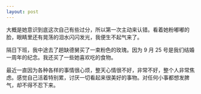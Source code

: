 ```yaml
---
layout: post
---
```


大概是她意识到底这次自己有些过分，所以第一次主动来认错。看着她粉嘟嘟的脸，眼睛里还有晃荡的泪水闪闪发光，我便生不起气来了。

隔日下班，我中途去了趟缺德舅买了一束粉色的玫瑰。因为 9 月 25 号是我们结婚一周年的纪念。我还买了一些她喜欢吃的食物。

最近一直因为各种各样的事情很心烦，整天心情很不好，非常不好，整个人非常焦虑。感觉自己活着特别累，讨厌一切看起来很美好的事物。对任何小事都想发脾气，却不得不忍下来。
